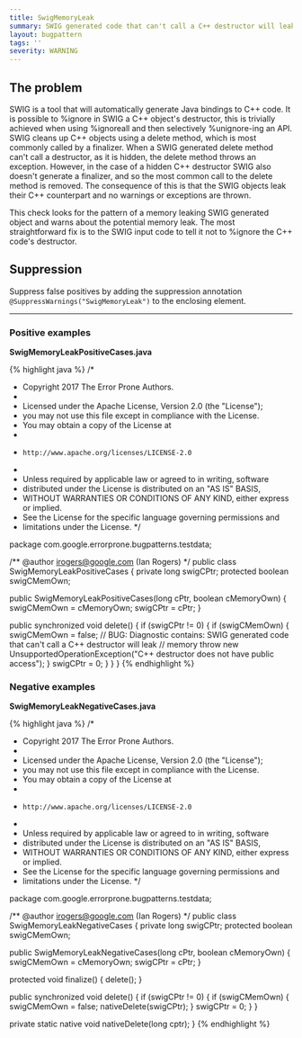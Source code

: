 ```yaml
---
title: SwigMemoryLeak
summary: SWIG generated code that can't call a C++ destructor will leak memory
layout: bugpattern
tags: ''
severity: WARNING
---
```


<!--
*** AUTO-GENERATED, DO NOT MODIFY ***
To make changes, edit the @BugPattern annotation or the explanation in docs/bugpattern.
-->


## The problem
SWIG is a tool that will automatically generate Java bindings to C++ code. It is
possible to %ignore in SWIG a C++ object's destructor, this is trivially
achieved when using %ignoreall and then selectively %unignore-ing an API. SWIG
cleans up C++ objects using a delete method, which is most commonly called by a
finalizer. When a SWIG generated delete method can't call a destructor, as it is
hidden, the delete method throws an exception. However, in the case of a hidden
C++ destructor SWIG also doesn't generate a finalizer, and so the most common
call to the delete method is removed. The consequence of this is that the SWIG
objects leak their C++ counterpart and no warnings or exceptions are thrown.

This check looks for the pattern of a memory leaking SWIG generated object and
warns about the potential memory leak. The most straightforward fix is to the
SWIG input code to tell it not to %ignore the C++ code's destructor.

## Suppression
Suppress false positives by adding the suppression annotation `@SuppressWarnings("SwigMemoryLeak")` to the enclosing element.


----------

### Positive examples
__SwigMemoryLeakPositiveCases.java__

{% highlight java %}
/*
 * Copyright 2017 The Error Prone Authors.
 *
 * Licensed under the Apache License, Version 2.0 (the "License");
 * you may not use this file except in compliance with the License.
 * You may obtain a copy of the License at
 *
 *     http://www.apache.org/licenses/LICENSE-2.0
 *
 * Unless required by applicable law or agreed to in writing, software
 * distributed under the License is distributed on an "AS IS" BASIS,
 * WITHOUT WARRANTIES OR CONDITIONS OF ANY KIND, either express or implied.
 * See the License for the specific language governing permissions and
 * limitations under the License.
 */

package com.google.errorprone.bugpatterns.testdata;

/** @author irogers@google.com (Ian Rogers) */
public class SwigMemoryLeakPositiveCases {
  private long swigCPtr;
  protected boolean swigCMemOwn;

  public SwigMemoryLeakPositiveCases(long cPtr, boolean cMemoryOwn) {
    swigCMemOwn = cMemoryOwn;
    swigCPtr = cPtr;
  }

  public synchronized void delete() {
    if (swigCPtr != 0) {
      if (swigCMemOwn) {
        swigCMemOwn = false;
        // BUG: Diagnostic contains: SWIG generated code that can't call a C++ destructor will leak
        // memory
        throw new UnsupportedOperationException("C++ destructor does not have public access");
      }
      swigCPtr = 0;
    }
  }
}
{% endhighlight %}

### Negative examples
__SwigMemoryLeakNegativeCases.java__

{% highlight java %}
/*
 * Copyright 2017 The Error Prone Authors.
 *
 * Licensed under the Apache License, Version 2.0 (the "License");
 * you may not use this file except in compliance with the License.
 * You may obtain a copy of the License at
 *
 *     http://www.apache.org/licenses/LICENSE-2.0
 *
 * Unless required by applicable law or agreed to in writing, software
 * distributed under the License is distributed on an "AS IS" BASIS,
 * WITHOUT WARRANTIES OR CONDITIONS OF ANY KIND, either express or implied.
 * See the License for the specific language governing permissions and
 * limitations under the License.
 */

package com.google.errorprone.bugpatterns.testdata;

/** @author irogers@google.com (Ian Rogers) */
public class SwigMemoryLeakNegativeCases {
  private long swigCPtr;
  protected boolean swigCMemOwn;

  public SwigMemoryLeakNegativeCases(long cPtr, boolean cMemoryOwn) {
    swigCMemOwn = cMemoryOwn;
    swigCPtr = cPtr;
  }

  protected void finalize() {
    delete();
  }

  public synchronized void delete() {
    if (swigCPtr != 0) {
      if (swigCMemOwn) {
        swigCMemOwn = false;
        nativeDelete(swigCPtr);
      }
      swigCPtr = 0;
    }
  }

  private static native void nativeDelete(long cptr);
}
{% endhighlight %}

